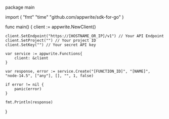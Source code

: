 package main

import (
    "fmt"
    "time"
    "github.com/appwrite/sdk-for-go"
)

func main() {
    client := appwrite.NewClient()

    client.SetEndpoint("https://[HOSTNAME_OR_IP]/v1") // Your API Endpoint
    client.SetProject("") // Your project ID
    client.SetKey("") // Your secret API key

    var service := appwrite.Functions{
        client: &client
    }

    var response, error := service.Create("[FUNCTION_ID]", "[NAME]", "node-14.5", ["any"], [], "", 1, false)

    if error != nil {
        panic(error)
    }

    fmt.Println(response)
}
